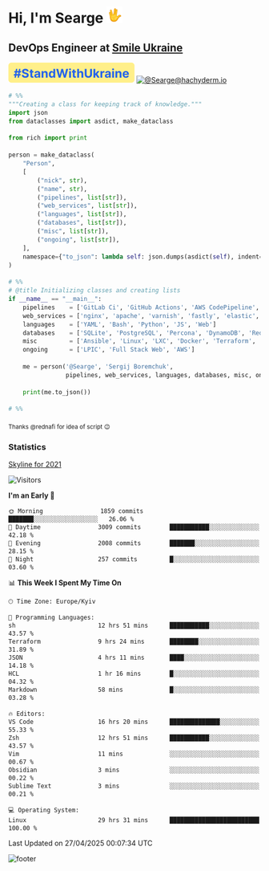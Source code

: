 # Hi, I'm Searge <img src="images/vulcan.webp" style="display: inline-block; margin: 0; height: 2rem" alt="Vulcan salute" />

## DevOps Engineer at [Smile Ukraine](https://smile-ukraine.com/en)

[![Stand With Ukraine](https://raw.githubusercontent.com/vshymanskyy/StandWithUkraine/main/badges/StandWithUkraine.svg)](https://stand-with-ukraine.pp.ua)
<a rel="me" href="https://hachyderm.io/@Searge">![@Searge@hachyderm.io](https://img.shields.io/badge/-@Searge-%232B90D9?logo=mastodon&logoColor=white)</a>

```python
# %%
"""Creating a class for keeping track of knowledge."""
import json
from dataclasses import asdict, make_dataclass

from rich import print

person = make_dataclass(
    "Person",
    [
        ("nick", str),
        ("name", str),
        ("pipelines", list[str]),
        ("web_services", list[str]),
        ("languages", list[str]),
        ("databases", list[str]),
        ("misc", list[str]),
        ("ongoing", list[str]),
    ],
    namespace={"to_json": lambda self: json.dumps(asdict(self), indent=4)},
)

# %%
# @title Initializing classes and creating lists
if __name__ == "__main__":
    pipelines    = ['GitLab Ci', 'GitHub Actions', 'AWS CodePipeline', 'Jenkins']
    web_services = ['nginx', 'apache', 'varnish', 'fastly', 'elastic', 'solr']
    languages    = ['YAML', 'Bash', 'Python', 'JS', 'Web']
    databases    = ['SQLite', 'PostgreSQL', 'Percona', 'DynamoDB', 'Redis']
    misc         = ['Ansible', 'Linux', 'LXC', 'Docker', 'Terraform', 'AWS']
    ongoing      = ['LPIC', 'Full Stack Web', 'AWS']

    me = person('@Searge', 'Sergij Boremchuk',
                pipelines, web_services, languages, databases, misc, ongoing)

    print(me.to_json())

# %%

```

<sub>Thanks @rednafi for idea of script :wink:</sub>

### Statistics

[Skyline for 2021](https://skyline.github.com/Searge/2021)

![Visitors](https://komarev.com/ghpvc/?username=searge&label=Profile%20views&color=0e75b6&style=flat) 
<!--START_SECTION:waka-->
**I'm an Early 🐤** 

```text
🌞 Morning                1859 commits        ███████░░░░░░░░░░░░░░░░░░   26.06 % 
🌆 Daytime                3009 commits        ███████████░░░░░░░░░░░░░░   42.18 % 
🌃 Evening                2008 commits        ███████░░░░░░░░░░░░░░░░░░   28.15 % 
🌙 Night                  257 commits         █░░░░░░░░░░░░░░░░░░░░░░░░   03.60 % 
```


📊 **This Week I Spent My Time On** 

```text
🕑︎ Time Zone: Europe/Kyiv

💬 Programming Languages: 
sh                       12 hrs 51 mins      ███████████░░░░░░░░░░░░░░   43.57 % 
Terraform                9 hrs 24 mins       ████████░░░░░░░░░░░░░░░░░   31.89 % 
JSON                     4 hrs 11 mins       ████░░░░░░░░░░░░░░░░░░░░░   14.18 % 
HCL                      1 hr 16 mins        █░░░░░░░░░░░░░░░░░░░░░░░░   04.32 % 
Markdown                 58 mins             █░░░░░░░░░░░░░░░░░░░░░░░░   03.28 % 

🔥 Editors: 
VS Code                  16 hrs 20 mins      ██████████████░░░░░░░░░░░   55.33 % 
Zsh                      12 hrs 51 mins      ███████████░░░░░░░░░░░░░░   43.57 % 
Vim                      11 mins             ░░░░░░░░░░░░░░░░░░░░░░░░░   00.67 % 
Obsidian                 3 mins              ░░░░░░░░░░░░░░░░░░░░░░░░░   00.22 % 
Sublime Text             3 mins              ░░░░░░░░░░░░░░░░░░░░░░░░░   00.21 % 

💻 Operating System: 
Linux                    29 hrs 31 mins      █████████████████████████   100.00 % 
```


 Last Updated on 27/04/2025 00:07:34 UTC
<!--END_SECTION:waka-->

![footer](https://capsule-render.vercel.app/api?type=waving&color=gradient&customColorList=14,21&height=82&section=footer)
